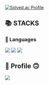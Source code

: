 [![Solved.ac Profile](http://mazassumnida.wtf/api/v2/generate_badge?boj=darkard37)](https://solved.ac/darkard37/)

## 📚 STACKS 

### :book: Languages

<img src="https://img.shields.io/badge/Python-3776AB?style=square&amp;logo=Python&amp;logoColor=white"/> <img src="https://img.shields.io/badge/C++-4479A1?style=square&amp;logo=C%2B%2B&amp;logoColor=white"/> <img src="https://img.shields.io/badge/java-007396?style=square&amp;logo=java&logoColor=white"/>

## 🥰 Profile 🙃

[<img src="https://img.shields.io/badge/Gmail-EA4335?style=for-the-badge&logo=Gmail&logoColor=white"/>](mailto:darkard37@gmail.com)


